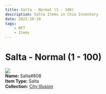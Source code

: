 ```yaml
---
title: Salta - Normal (1 - 100)
description: Salta Items in Chia Inventory
date: 2022-10-10
tags:
    - NFT
    - Items
---
```


# Salta - Normal (1 - 100)
<div class="item_thumbnail">
<img loading="lazy" src="https://i3f2jfbz43gazysk4q4545r2d255a62h7w446kkvcajwedtntu.arweave.net/RsuklDnmzAziSuQ53n_Y6HrvQe0f9uc8pVRATYg5tnU"><br/>
<div><strong>Name:</strong> Salta#808</div>
<div><strong>Item Type:</strong> Salta</div>
<div><strong>Collection:</strong> <a href="https://www.spacescan.io/xch/nft/collection/col1lend2dcn558km4wcwta4xnkfv3xpcmlp9kyt0m909emvfxechlyqdl5ndg">City Illusion</a></div>
</div>

